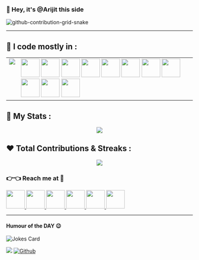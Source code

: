### 🤗 Hey, it's @Arijit this side

![github-contribution-grid-snake](https://user-images.githubusercontent.com/104318829/189577583-30d6e4b0-dd2a-451e-8963-138fdca1310b.svg)

---

## 🤠 I code mostly in :
<table align="center">
  <tr>
    <td valign="top">
    <img src="https://github-readme-stats.vercel.app/api/top-langs/?username=dr-debugger&theme=midnight-purple&layout=compact&langs_count=8"/>
    </td>
    <td valign="center">
    <img height=50 src="https://cdn.jsdelivr.net/gh/devicons/devicon/icons/bash/bash-original.svg"/>
    <img height=50 src="https://cdn.jsdelivr.net/gh/devicons/devicon/icons/nodejs/nodejs-original.svg"/>
    <img height=50 src="https://cdn.jsdelivr.net/gh/devicons/devicon/icons/html5/html5-original.svg" />
    <img height=50 src="https://cdn.jsdelivr.net/gh/devicons/devicon/icons/css3/css3-original.svg" />
    <img height=50 src="https://cdn.jsdelivr.net/gh/devicons/devicon/icons/react/react-original.svg" />
    <img height=50 src="https://cdn.jsdelivr.net/gh/devicons/devicon/icons/git/git-plain.svg"/>
    <img height=50 src="https://cdn.jsdelivr.net/gh/devicons/devicon/icons/nodewebkit/nodewebkit-original.svg" />
    <img height=50 src="https://cdn.jsdelivr.net/gh/devicons/devicon/icons/cplusplus/cplusplus-original.svg" />
    <img height=50 src="https://cdn.jsdelivr.net/gh/devicons/devicon/icons/github/github-original.svg"/>
    <img height=50 src="https://cdn.jsdelivr.net/gh/devicons/devicon/icons/linux/linux-original.svg" />
    <img height=50 src="https://cdn.jsdelivr.net/gh/devicons/devicon/icons/yarn/yarn-original.svg" /> 
    </td>
  </tr>
</table>

## 🎉 My Stats :
<p align="center">
 <img src="https://github-readme-stats.vercel.app/api?username=dr-debugger&show_icons=true&theme=outrun"/>
</p>

## ❤️ Total Contributions & Streaks :
<p align="center">
<img src="https://github-readme-streak-stats.herokuapp.com/?user=dr-debugger&theme=jolly"/>
</p>

### 👉👈 Reach me at 🥱
 <a href="mailto:arijitm.glc@gmail.com">
  <img height="50" src="https://user-images.githubusercontent.com/104318829/190454442-e418971f-c4d3-43cf-b592-de02e3238b14.png"/>
</a>
<a href="https://stackoverflow.com/users/19761597/arijit">
  <img height="50" src="https://user-images.githubusercontent.com/104318829/190456301-2c7098fb-810b-4ebe-a9ee-f39ea3973b01.png"/>
</a>
<a href="https://www.linkedin.com/in/arijit-maiti-124364241">
  <img height="50" src="https://user-images.githubusercontent.com/104318829/190456956-e52e2111-b947-48e7-bfb2-0633bb6071a1.png"/>
</a>
<a href="https://www.reddit.com/user/freeze_ninja">
  <img height="50" src="https://user-images.githubusercontent.com/104318829/190457211-dc03d382-f6f7-4f8c-a3ad-304c937d7a6e.png"/>
</a>
<a href="https://www.facebook.com/profile.php?id=100004448536313">
  <img height="50" src="https://user-images.githubusercontent.com/104318829/190457660-199a7f1c-18cf-4b22-bb0c-3215fd237c5d.png"/>
</a>
<a href="https://twitter.com/freeze_ninja_">
  <img height="50" src="https://user-images.githubusercontent.com/104318829/190457892-be2caeef-f9cd-4781-9997-24d89dba4593.png"/>
</a>

---
#### Humour of the DAY 😉
<img src="https://readme-jokes.vercel.app/api?hideBorder&theme=algolia" alt="Jokes Card" />

![](https://visitor-badge.laobi.icu/badge?page_id=dr-debugger.dr-debugger)
[![Github](https://img.shields.io/github/followers/dr-debugger?label=Follow&style=social)](https://github.com/dr-debugger)

<!---
dr-debugger/dr-debugger is a ✨ special ✨ repository because its `README.md` (this file) appears on your GitHub profile.
You can click the Preview link to take a look at your changes.
--->

